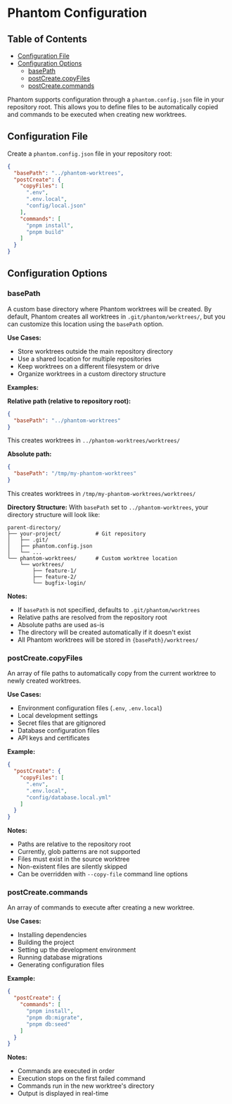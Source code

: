 # Phantom Configuration

## Table of Contents

- [Configuration File](#configuration-file)
- [Configuration Options](#configuration-options)
  - [basePath](#basepath)
  - [postCreate.copyFiles](#postcreatecopyfiles)
  - [postCreate.commands](#postcreatecommands)

Phantom supports configuration through a `phantom.config.json` file in your repository root. This allows you to define files to be automatically copied and commands to be executed when creating new worktrees.

## Configuration File

Create a `phantom.config.json` file in your repository root:

```json
{
  "basePath": "../phantom-worktrees",
  "postCreate": {
    "copyFiles": [
      ".env",
      ".env.local",
      "config/local.json"
    ],
    "commands": [
      "pnpm install",
      "pnpm build"
    ]
  }
}
```

## Configuration Options

### basePath

A custom base directory where Phantom worktrees will be created. By default, Phantom creates all worktrees in `.git/phantom/worktrees/`, but you can customize this location using the `basePath` option.

**Use Cases:**
- Store worktrees outside the main repository directory
- Use a shared location for multiple repositories
- Keep worktrees on a different filesystem or drive
- Organize worktrees in a custom directory structure

**Examples:**

**Relative path (relative to repository root):**
```json
{
  "basePath": "../phantom-worktrees"
}
```
This creates worktrees in `../phantom-worktrees/worktrees/`

**Absolute path:**
```json
{
  "basePath": "/tmp/my-phantom-worktrees"
}
```
This creates worktrees in `/tmp/my-phantom-worktrees/worktrees/`

**Directory Structure:**
With `basePath` set to `../phantom-worktrees`, your directory structure will look like:

```
parent-directory/
├── your-project/           # Git repository
│   ├── .git/
│   ├── phantom.config.json
│   └── ...
└── phantom-worktrees/      # Custom worktree location
    └── worktrees/
        ├── feature-1/
        ├── feature-2/
        └── bugfix-login/
```

**Notes:**
- If `basePath` is not specified, defaults to `.git/phantom/worktrees`
- Relative paths are resolved from the repository root
- Absolute paths are used as-is
- The directory will be created automatically if it doesn't exist
- All Phantom worktrees will be stored in `{basePath}/worktrees/`

### postCreate.copyFiles

An array of file paths to automatically copy from the current worktree to newly created worktrees.

**Use Cases:**
- Environment configuration files (`.env`, `.env.local`)
- Local development settings
- Secret files that are gitignored
- Database configuration files
- API keys and certificates

**Example:**
```json
{
  "postCreate": {
    "copyFiles": [
      ".env",
      ".env.local",
      "config/database.local.yml"
    ]
  }
}
```

**Notes:**
- Paths are relative to the repository root
- Currently, glob patterns are not supported
- Files must exist in the source worktree
- Non-existent files are silently skipped
- Can be overridden with `--copy-file` command line options

### postCreate.commands

An array of commands to execute after creating a new worktree.

**Use Cases:**
- Installing dependencies
- Building the project
- Setting up the development environment
- Running database migrations
- Generating configuration files

**Example:**
```json
{
  "postCreate": {
    "commands": [
      "pnpm install",
      "pnpm db:migrate",
      "pnpm db:seed"
    ]
  }
}
```

**Notes:**
- Commands are executed in order
- Execution stops on the first failed command
- Commands run in the new worktree's directory
- Output is displayed in real-time

